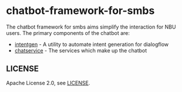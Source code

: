 # chatbot-framework-for-smbs

The chatbot framework for smbs aims simplify the interaction for NBU users. The primary components of the chatbot are:
- [intentgen](https://github.com/googleinterns/chatbot-framework-for-smbs/tree/master/intentgen) - A utility to automate intent generation for dialogflow
- [chatservice](https://github.com/googleinterns/chatbot-framework-for-smbs/tree/master/intentgen) - The services which make up the chatbot

## LICENSE 
Apache License 2.0, see [LICENSE](https://github.com/googleinterns/chatbot-framework-for-smbs/blob/master/LICENSE).
